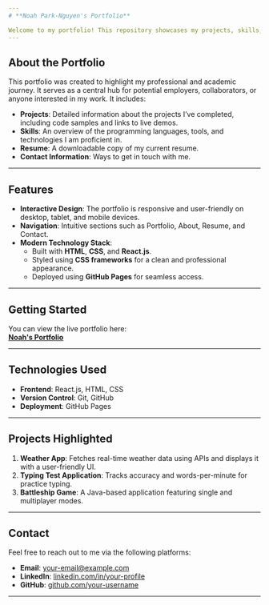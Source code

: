 ```yaml
---
# **Noah Park-Nguyen's Portfolio**

Welcome to my portfolio! This repository showcases my projects, skills, and experiences as I pursue a career in software development and computer engineering technology.
---
```


## **About the Portfolio**

This portfolio was created to highlight my professional and academic journey. It serves as a central hub for potential employers, collaborators, or anyone interested in my work. It includes:

- **Projects**: Detailed information about the projects I’ve completed, including code samples and links to live demos.
- **Skills**: An overview of the programming languages, tools, and technologies I am proficient in.
- **Resume**: A downloadable copy of my current resume.
- **Contact Information**: Ways to get in touch with me.

---

## **Features**

- **Interactive Design**: The portfolio is responsive and user-friendly on desktop, tablet, and mobile devices.
- **Navigation**: Intuitive sections such as Portfolio, About, Resume, and Contact.
- **Modern Technology Stack**:
  - Built with **HTML**, **CSS**, and **React.js**.
  - Styled using **CSS frameworks** for a clean and professional appearance.
  - Deployed using **GitHub Pages** for seamless access.

---

## **Getting Started**

You can view the live portfolio here:  
[**Noah's Portfolio**](https://sereneprince.github.io/My-Portfolio/)

---

## **Technologies Used**

- **Frontend**: React.js, HTML, CSS
- **Version Control**: Git, GitHub
- **Deployment**: GitHub Pages

---

## **Projects Highlighted**

1. **Weather App**: Fetches real-time weather data using APIs and displays it with a user-friendly UI.
2. **Typing Test Application**: Tracks accuracy and words-per-minute for practice typing.
3. **Battleship Game**: A Java-based application featuring single and multiplayer modes.

---

## **Contact**

Feel free to reach out to me via the following platforms:

- **Email**: [your-email@example.com](noahparknguyen@gmail.com)
- **LinkedIn**: [linkedin.com/in/your-profile](https://www.linkedin.com/in/nparknguyen/)
- **GitHub**: [github.com/your-username](https://github.com/SerenePrince)

---
